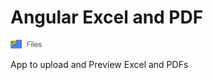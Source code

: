 # Angular Excel and PDF

<img src="./src/logo.png" alt="Logo" width="50"/>

App to upload and Preview Excel and PDFs
